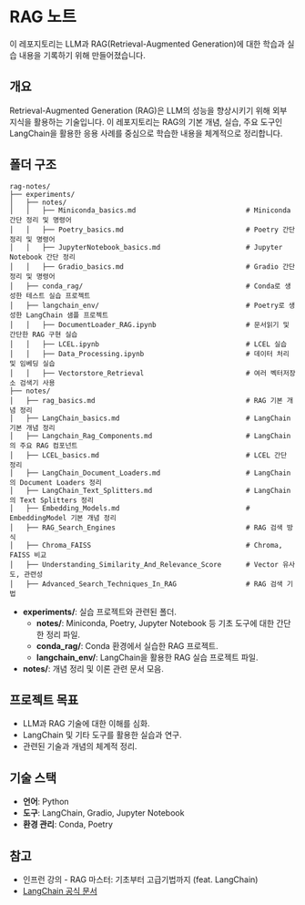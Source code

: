 # RAG 노트

이 레포지토리는 LLM과 RAG(Retrieval-Augmented Generation)에 대한 학습과 실습 내용을 기록하기 위해 만들어졌습니다.

## 개요

Retrieval-Augmented Generation (RAG)은 LLM의 성능을 향상시키기 위해 외부 지식을 활용하는 기술입니다. 이 레포지토리는 RAG의 기본 개념, 실습, 주요 도구인 LangChain을 활용한 응용 사례를 중심으로 학습한 내용을 체계적으로 정리합니다.

## 폴더 구조

```
rag-notes/
├── experiments/
│   ├── notes/
│   │   ├── Miniconda_basics.md                           # Miniconda 간단 정리 및 명령어
│   │   ├── Poetry_basics.md                              # Poetry 간단 정리 및 명령어
│   │   ├── JupyterNotebook_basics.md                     # Jupyter Notebook 간단 정리
│   │   ├── Gradio_basics.md                              # Gradio 간단 정리 및 명령어
│   ├── conda_rag/                                        # Conda로 생성한 테스트 실습 프로젝트
│   ├── langchain_env/                                    # Poetry로 생성한 LangChain 샘플 프로젝트
│   │   ├── DocumentLoader_RAG.ipynb                      # 문서읽기 및 간단한 RAG 구현 실습
│   │   ├── LCEL.ipynb                                    # LCEL 실습
│   │   ├── Data_Processing.ipynb                         # 데이터 처리 및 임베딩 실습
│   │   ├── Vectorstore_Retrieval                         # 여러 벡터저장소 검색기 사용
├── notes/
│   ├── rag_basics.md                                     # RAG 기본 개념 정리
│   ├── LangChain_basics.md                               # LangChain 기본 개념 정리
│   ├── Langchain_Rag_Components.md                       # LangChain의 주요 RAG 컴포넌트
│   ├── LCEL_basics.md                                    # LCEL 간단 정리
│   ├── LangChain_Document_Loaders.md                     # LangChain의 Document Loaders 정리
│   ├── LangChain_Text_Splitters.md                       # LangChain의 Text Splitters 정리
│   ├── Embedding_Models.md                               # EmbeddingModel 기본 개념 정리
│   ├── RAG_Search_Engines                                # RAG 검색 방식
│   ├── Chroma_FAISS                                      # Chroma, FAISS 비교
│   ├── Understanding_Similarity_And_Relevance_Score      # Vector 유사도, 관련성
│   ├── Advanced_Search_Techniques_In_RAG                 # RAG 검색 기법
```

- **experiments/**: 실습 프로젝트와 관련된 폴더.
  - **notes/**: Miniconda, Poetry, Jupyter Notebook 등 기초 도구에 대한 간단한 정리 파일.
  - **conda_rag/**: Conda 환경에서 실습한 RAG 프로젝트.
  - **langchain_env/**: LangChain을 활용한 RAG 실습 프로젝트 파일.
- **notes/**: 개념 정리 및 이론 관련 문서 모음.

## 프로젝트 목표

- LLM과 RAG 기술에 대한 이해를 심화.
- LangChain 및 기타 도구를 활용한 실습과 연구.
- 관련된 기술과 개념의 체계적 정리.

## 기술 스택

- **언어**: Python
- **도구**: LangChain, Gradio, Jupyter Notebook
- **환경 관리**: Conda, Poetry

## 참고

- 인프런 강의 - RAG 마스터: 기초부터 고급기법까지 (feat. LangChain)
- [LangChain 공식 문서](https://langchain.readthedocs.io/)
